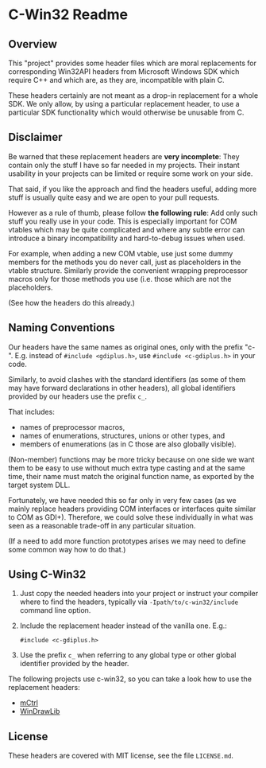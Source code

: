 
# C-Win32 Readme


## Overview

This "project" provides some header files which are moral replacements for
corresponding Win32API headers from Microsoft Windows SDK which require C++
and which are, as they are, incompatible with plain C.

These headers certainly are not meant as a drop-in replacement for a whole SDK.
We only allow, by using a particular replacement header, to use a particular
SDK functionality which would otherwise be unusable from C.


## Disclaimer

Be warned that these replacement headers are **very incomplete**: They contain
only the stuff I have so far needed in my projects. Their instant usability in
your projects can be limited or require some work on your side.

That said, if you like the approach and find the headers useful, adding more
stuff is usually quite easy and we are open to your pull requests.

However as a rule of thumb, please follow **the following rule**: Add only such
stuff you really use in your code. This is especially important for COM vtables
which may be quite complicated and where any subtle error can introduce a binary
incompatibility and hard-to-debug issues when used.

For example, when adding a new COM vtable, use just some dummy members for the
methods you do never call, just as placeholders in the vtable structure.
Similarly provide the convenient wrapping preprocessor macros only for those
methods you use (i.e. those which are not the placeholders.

(See how the headers do this already.)


## Naming Conventions

Our headers have the same names as original ones, only with the prefix "c-".
E.g. instead of `#include <gdiplus.h>`, use `#include <c-gdiplus.h>` in your
code.

Similarly, to avoid clashes with the standard identifiers (as some of them may
have forward declarations in other headers), all global identifiers provided by
our headers use the prefix `c_`.

That includes:
  - names of preprocessor macros,
  - names of enumerations, structures, unions or other types, and
  - members of enumerations (as in C those are also globally visible).

(Non-member) functions may be more tricky because on one side we want them to
be easy to use without much extra type casting and at the same time, their name
must match the original function name, as exported by the target system DLL.

Fortunately, we have needed this so far only in very few cases (as we mainly
replace headers providing COM interfaces or interfaces quite similar to COM as
GDI+). Therefore, we could solve these individually in what was seen as a
reasonable trade-off in any particular situation.

(If a need to add more function prototypes arises we may need to define some
common way how to do that.)


## Using C-Win32

1. Just copy the needed headers into your project or instruct your compiler
   where to find the headers, typically via `-Ipath/to/c-win32/include` command
   line option.

2. Include the replacement header instead of the vanilla one. E.g.:
   ```
   #include <c-gdiplus.h>
   ```

3. Use the prefix `c_` when referring to any global type or other global
   identifier provided by the header.

The following projects use c-win32, so you can take a look how to use the
replacement headers:

* [mCtrl](https://github.com/mity/mctrl)
* [WinDrawLib](https://github.com/mity/windrawlib)


## License

These headers are covered with MIT license, see the file `LICENSE.md`.
